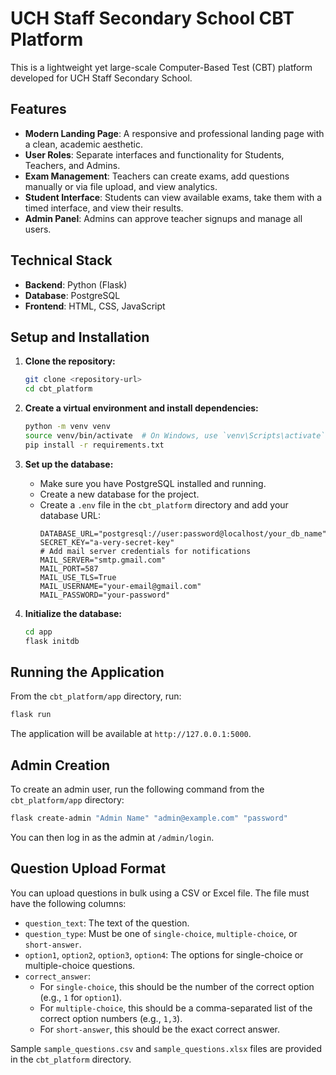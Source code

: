 # UCH Staff Secondary School CBT Platform

This is a lightweight yet large-scale Computer-Based Test (CBT) platform developed for UCH Staff Secondary School.

## Features

*   **Modern Landing Page**: A responsive and professional landing page with a clean, academic aesthetic.
*   **User Roles**: Separate interfaces and functionality for Students, Teachers, and Admins.
*   **Exam Management**: Teachers can create exams, add questions manually or via file upload, and view analytics.
*   **Student Interface**: Students can view available exams, take them with a timed interface, and view their results.
*   **Admin Panel**: Admins can approve teacher signups and manage all users.

## Technical Stack

*   **Backend**: Python (Flask)
*   **Database**: PostgreSQL
*   **Frontend**: HTML, CSS, JavaScript

## Setup and Installation

1.  **Clone the repository:**
    ```bash
    git clone <repository-url>
    cd cbt_platform
    ```

2.  **Create a virtual environment and install dependencies:**
    ```bash
    python -m venv venv
    source venv/bin/activate  # On Windows, use `venv\Scripts\activate`
    pip install -r requirements.txt
    ```

3.  **Set up the database:**
    *   Make sure you have PostgreSQL installed and running.
    *   Create a new database for the project.
    *   Create a `.env` file in the `cbt_platform` directory and add your database URL:
        ```
        DATABASE_URL="postgresql://user:password@localhost/your_db_name"
        SECRET_KEY="a-very-secret-key"
        # Add mail server credentials for notifications
        MAIL_SERVER="smtp.gmail.com"
        MAIL_PORT=587
        MAIL_USE_TLS=True
        MAIL_USERNAME="your-email@gmail.com"
        MAIL_PASSWORD="your-password"
        ```

4.  **Initialize the database:**
    ```bash
    cd app
    flask initdb
    ```

## Running the Application

From the `cbt_platform/app` directory, run:
```bash
flask run
```

The application will be available at `http://127.0.0.1:5000`.

## Admin Creation

To create an admin user, run the following command from the `cbt_platform/app` directory:
```bash
flask create-admin "Admin Name" "admin@example.com" "password"
```

You can then log in as the admin at `/admin/login`.

## Question Upload Format

You can upload questions in bulk using a CSV or Excel file. The file must have the following columns:

*   `question_text`: The text of the question.
*   `question_type`: Must be one of `single-choice`, `multiple-choice`, or `short-answer`.
*   `option1`, `option2`, `option3`, `option4`: The options for single-choice or multiple-choice questions.
*   `correct_answer`:
    *   For `single-choice`, this should be the number of the correct option (e.g., `1` for `option1`).
    *   For `multiple-choice`, this should be a comma-separated list of the correct option numbers (e.g., `1,3`).
    *   For `short-answer`, this should be the exact correct answer.

Sample `sample_questions.csv` and `sample_questions.xlsx` files are provided in the `cbt_platform` directory.
